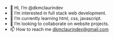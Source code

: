 - 👋 Hi, I’m @dkmclaurindev
- 👀 I’m interested in full stack web development.
- 🌱 I’m currently learning html, css, javascript.
- 💞️ I’m looking to collaborate on website projects.
- 📫 How to reach me dkmclaurindev@gmail.com

<!---
dkmclaurindev/dkmclaurindev is a ✨ special ✨ repository because its `README.md` (this file) appears on your GitHub profile.
You can click the Preview link to take a look at your changes.
--->
